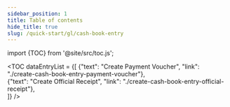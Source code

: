 ```yaml
---
sidebar_position: 1
title: Table of contents
hide_title: true
slug: /quick-start/gl/cash-book-entry 
---
```


import {TOC} from '@site/src/toc.js';

<TOC
dataEntryList = {[
{"text": "Create Payment Voucher", "link": "./create-cash-book-entry-payment-voucher"},  
{"text": "Create Official Receipt", "link": "./create-cash-book-entry-official-receipt"},  
]}
/>
      
 
 
 
